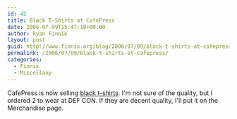 ```yaml
---
id: 42
title: Black T-Shirts at CafePress
date: 2006-07-09T15:47:18+00:00
author: Ryan Finnie
layout: post
guid: http://www.finnix.org/blog/2006/07/09/black-t-shirts-at-cafepress/
permalink: /2006/07/09/black-t-shirts-at-cafepress/
categories:
  - Finnix
  - Miscellany
---
```

CafePress is now selling [black t-shirts](http://www.cafepress.com/finnix.65197553). I'm not sure of the quality, but I ordered 2 to wear at DEF CON. If they are decent quality, I'll put it on the Merchandise page.